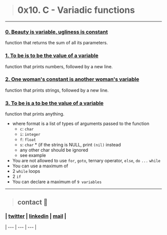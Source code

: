 > # 0x10. C - Variadic functions
---
### [0. Beauty is variable, ugliness is constant](./0-sum_them_all.c)
function that returns the sum of all its parameters.
### [1. To be is to be the value of a variable](./1-print_numbers.c)
function that prints numbers, followed by a new line.
### [2. One woman's constant is another woman's variable](./2-print_strings.c)
function that prints strings, followed by a new line.
### [3. To be is a to be the value of a variable](./3-print_all.c)
function that prints anything.
* where format is a list of types of arguments passed to the function
  * ```c```: ```char```
  * ```i```: ```integer```
  * ```f```: ```float```
  * ```s```: ```char``` * (if the string is NULL, print ```(nil)``` instead
  * any other char should be ignored
  * see example
* You are not allowed to use ```for```, ```goto```, ternary operator, ```else```, ```do``` ```...``` ```while```
* You can use a maximum of
 * 2 ```while``` loops
 * 2 ```if```
* You can declare a maximum of ```9 variables```
---
> ## contact 💬

### | [twitter](https://twitter.com/RICARDO1470) | [linkedin](https://www.linkedin.com/in/ricardo-alfonso-camayo/) | [mail](1466@holbertonschool.com) |
| --- | --- | --- |

